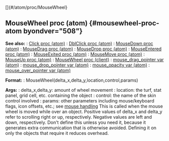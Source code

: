 []{#/atom/proc/MouseWheel}
  ## MouseWheel proc (atom) {#mousewheel-proc-atom byondver="508"}
  **See also:**
  :   [Click proc (atom)](ref/atom/proc/Click)
  :   [DblClick proc (atom)](ref/atom/proc/DblClick)
  :   [MouseDown proc (atom)](ref/atom/proc/MouseDown)
  :   [MouseDrag proc (atom)](ref/atom/proc/MouseDrag)
  :   [MouseDrop proc (atom)](ref/atom/proc/MouseDrop)
  :   [MouseEntered proc (atom)](ref/atom/proc/MouseEntered)
  :   [MouseExited proc (atom)](ref/atom/proc/MouseExited)
  :   [MouseMove proc (atom)](ref/atom/proc/MouseMove)
  :   [MouseUp proc (atom)](ref/atom/proc/MouseUp)
  :   [MouseWheel proc (client)](ref/client/proc/MouseWheel)
  :   [mouse_drag_pointer var (atom)](ref/atom/var/mouse_drag_pointer)
  :   [mouse_drop_pointer var (atom)](ref/atom/var/mouse_drop_pointer)
  :   [mouse_opacity var (atom)](ref/atom/var/mouse_opacity)
  :   [mouse_over_pointer var (atom)](ref/atom/var/mouse_over_pointer)
  <!-- -->
  **Format:**
  :   MouseWheel(delta_x,delta_y,location,control,params)
  <!-- -->
  **Args:**
  :   delta_x,delta_y: amount of wheel movement
  :   location: the turf, stat panel, grid cell, etc. containing the
      object
  :   control: the name of the skin control involved
  :   params: other parameters including mouse/keyboard flags, icon
      offsets, etc.; see [mouse handling](ref/DM/mouse)
  This is called when the mouse wheel is moved while over an object.
  Positive values of delta_x and delta_y refer to scrolling right or up,
  respectively. Negative values are left and down, respectively.
  Don\'t define this unless you need it, because it generates extra
  communication that is otherwise avoided. Defining it on only the objects
  that require it reduces overhead.